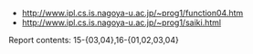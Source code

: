 - http://www.ipl.cs.is.nagoya-u.ac.jp/~prog1/function04.htm
- http://www.ipl.cs.is.nagoya-u.ac.jp/~prog1/saiki.html

Report contents: 15-{03,04},16-{01,02,03,04}
